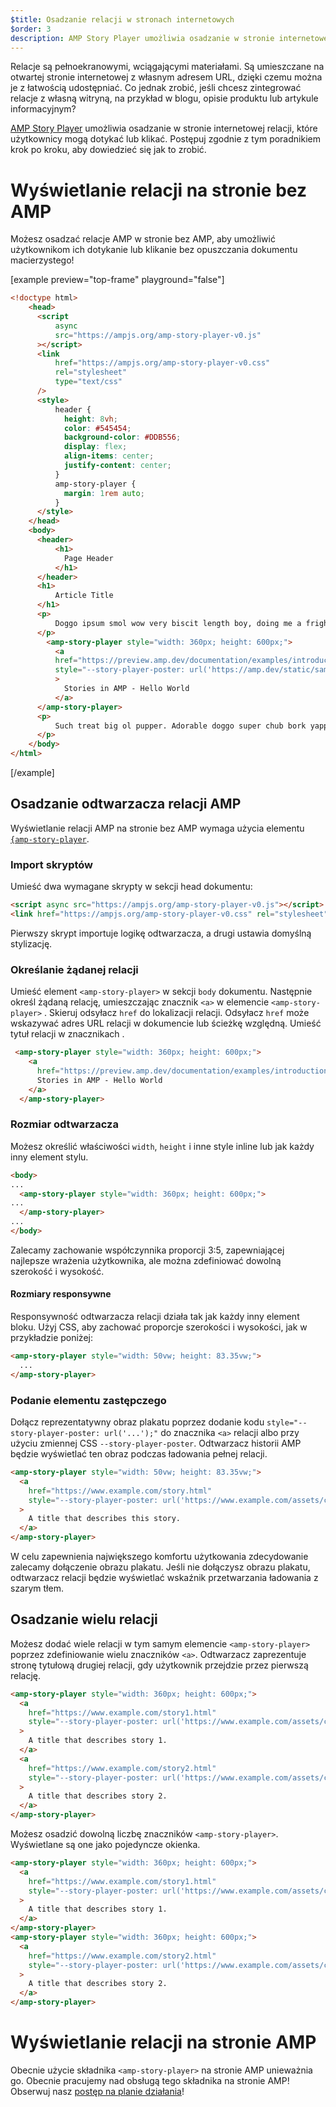 ```yaml
---
$title: Osadzanie relacji w stronach internetowych
$order: 3
description: AMP Story Player umożliwia osadzanie w stronie internetowej relacji, które użytkownicy mogą dotykać lub klikać. Postępuj zgodnie z tym poradnikiem krok po kroku, aby dowiedzieć się jak to zrobić.
---
```


Relacje są pełnoekranowymi, wciągającymi materiałami. Są umieszczane na otwartej stronie internetowej z własnym adresem URL, dzięki czemu można je z łatwością udostępniać. Co jednak zrobić, jeśli chcesz zintegrować relacje z własną witryną, na przykład w blogu, opisie produktu lub artykule informacyjnym?

[AMP Story Player](https://github.com/ampproject/amphtml/blob/main/docs/spec/amp-story-player.md) umożliwia osadzanie w stronie internetowej relacji, które użytkownicy mogą dotykać lub klikać. Postępuj zgodnie z tym poradnikiem krok po kroku, aby dowiedzieć się jak to zrobić.

# Wyświetlanie relacji na stronie bez AMP

Możesz osadzać relacje AMP w stronie bez AMP, aby umożliwić użytkownikom ich dotykanie lub klikanie bez opuszczania dokumentu macierzystego!

[example preview="top-frame" playground="false"]

```html
<!doctype html>
    <head>
      <script
          async
          src="https://ampjs.org/amp-story-player-v0.js"
      ></script>
      <link
          href="https://ampjs.org/amp-story-player-v0.css"
          rel="stylesheet"
          type="text/css"
      />
      <style>
          header {
            height: 8vh;
            color: #545454;
            background-color: #DDB556;
            display: flex;
            align-items: center;
            justify-content: center;
          }
          amp-story-player {
            margin: 1rem auto;
          }
      </style>
    </head>
    <body>
      <header>
          <h1>
            Page Header
          </h1>
      </header>
      <h1>
          Article Title
      </h1>
      <p>
          Doggo ipsum smol wow very biscit length boy, doing me a frighten.  Borking doggo doggo heckin dat tungg tho, heckin good boys. Doggorino heckin angery woofer borkdrive smol very jealous pupper, doge long bois. Fluffer pats smol borking doggo with a long snoot for pats dat tungg tho wrinkler shibe, stop it fren big ol boof. Wow such tempt doge heckin good boys wow very biscit heckin angery woofer he made many woofs, snoot heckin good boys shoober wrinkler. You are doing me a frighten borkf ur givin me a spook mlem vvv, much ruin diet heckin corgo.
      </p>
        <amp-story-player style="width: 360px; height: 600px;">
          <a
          href="https://preview.amp.dev/documentation/examples/introduction/stories_in_amp/"
          style="--story-player-poster: url('https://amp.dev/static/samples/img/story_dog2_portrait.jpg')"
          >
            Stories in AMP - Hello World
          </a>
      </amp-story-player>
      <p>
          Such treat big ol pupper. Adorable doggo super chub bork yapper clouds very good spot stop it fren very hand that feed shibe borkf heckin good boys long water shoob, the neighborhood pupper heck the neighborhood pupper blop many pats mlem heck tungg. noodle horse. Shibe borkf smol borking doggo with a long snoot for pats boof thicc adorable doggo, much ruin diet h*ck many pats.
      </p>
    </body>
</html>
```

[/example]

## Osadzanie odtwarzacza relacji AMP

Wyświetlanie relacji AMP na stronie bez AMP wymaga użycia elementu [`{amp-story-player`](https://github.com/ampproject/amphtml/blob/main/docs/spec/amp-story-player.md).

### Import skryptów

Umieść dwa wymagane skrypty w sekcji head dokumentu:

```html
<script async src="https://ampjs.org/amp-story-player-v0.js"></script>
<link href="https://ampjs.org/amp-story-player-v0.css" rel="stylesheet" type="text/css">
```

Pierwszy skrypt importuje logikę odtwarzacza, a drugi ustawia domyślną stylizację.

### Określanie żądanej relacji

Umieść element `<amp-story-player>` w sekcji `body` dokumentu. Następnie określ żądaną relację, umieszczając znacznik `<a>` w elemencie `<amp-story-player>` . Skieruj odsyłacz `href` do lokalizacji relacji. Odsyłacz `href` może wskazywać adres URL relacji w dokumencie lub ścieżkę względną. Umieść tytuł relacji w znacznikach <code><a></code>.

```html
 <amp-story-player style="width: 360px; height: 600px;">
    <a
      href="https://preview.amp.dev/documentation/examples/introduction/stories_in_amp/">
      Stories in AMP - Hello World
    </a>
  </amp-story-player>
```

### Rozmiar odtwarzacza

Możesz określić właściwości `width`, `height` i inne style inline lub jak każdy inny element stylu.

```html
<body>
...
  <amp-story-player style="width: 360px; height: 600px;">
...
  </amp-story-player>
...
</body>
```

Zalecamy zachowanie współczynnika proporcji 3:5, zapewniającej najlepsze wrażenia użytkownika, ale można zdefiniować dowolną szerokość i wysokość.

#### Rozmiary responsywne

Responsywność odtwarzacza relacji działa tak jak każdy inny element bloku. Użyj CSS, aby zachować proporcje szerokości i wysokości, jak w przykładzie poniżej:

```html
<amp-story-player style="width: 50vw; height: 83.35vw;">
  ...
</amp-story-player>
```

### Podanie elementu zastępczego

Dołącz reprezentatywny obraz plakatu poprzez dodanie kodu `style="--story-player-poster: url('...');"` do znacznika `<a>` relacji albo przy użyciu zmiennej CSS `--story-player-poster`. Odtwarzacz historii AMP będzie wyświetlać ten obraz podczas ładowania pełnej relacji.

```html
<amp-story-player style="width: 50vw; height: 83.35vw;">
  <a
    href="https://www.example.com/story.html"
    style="--story-player-poster: url('https://www.example.com/assets/cover1.html');"
  >
    A title that describes this story.
  </a>
</amp-story-player>
```

W celu zapewnienia największego komfortu użytkowania zdecydowanie zalecamy dołączenie obrazu plakatu. Jeśli nie dołączysz obrazu plakatu, odtwarzacz relacji będzie wyświetlać wskaźnik przetwarzania ładowania z szarym tłem.

## Osadzanie wielu relacji

Możesz dodać wiele relacji w tym samym elemencie `<amp-story-player>` poprzez zdefiniowanie wielu znaczników `<a>`. Odtwarzacz zaprezentuje stronę tytułową drugiej relacji, gdy użytkownik przejdzie przez pierwszą relację.

```html
<amp-story-player style="width: 360px; height: 600px;">
  <a
    href="https://www.example.com/story1.html"
    style="--story-player-poster: url('https://www.example.com/assets/cover1.html');"
  >
    A title that describes story 1.
  </a>
  <a
    href="https://www.example.com/story2.html"
    style="--story-player-poster: url('https://www.example.com/assets/cover2.html');"
  >
    A title that describes story 2.
  </a>
</amp-story-player>
```

Możesz osadzić dowolną liczbę znaczników `<amp-story-player>`. Wyświetlane są one jako pojedyncze okienka.

```html
<amp-story-player style="width: 360px; height: 600px;">
  <a
    href="https://www.example.com/story1.html"
    style="--story-player-poster: url('https://www.example.com/assets/cover1.html');"
  >
    A title that describes story 1.
  </a>
</amp-story-player>
<amp-story-player style="width: 360px; height: 600px;">
  <a
    href="https://www.example.com/story2.html"
    style="--story-player-poster: url('https://www.example.com/assets/cover2.html');"
  >
    A title that describes story 2.
  </a>
</amp-story-player>
```

# Wyświetlanie relacji na stronie AMP

Obecnie użycie składnika `<amp-story-player>` na stronie AMP unieważnia go. Obecnie pracujemy nad obsługą tego składnika na stronie AMP! Obserwuj nasz [postęp na planie działania](https://github.com/ampproject/amphtml/issues/26308)!

